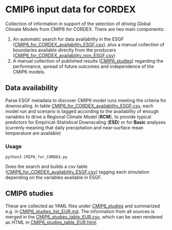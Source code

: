 CMIP6 input data for CORDEX
===========================

Collection of information in support of the selection of driving Global Climate Models from CMIP6 for CORDEX.
There are two main components:

 1. An automatic search for data availability in the ESGF ([CMIP6_for_CORDEX_availability_ESGF.csv](./CMIP6_for_CORDEX_availability_ESGF.csv)), plus a manual collection of boundaries available directly from the producers ([CMIP6_for_CORDEX_availability_non_ESGF.csv](./CMIP6_for_CORDEX_availability_non_ESGF.csv))
 2. A manual collection of published results ([CMIP6_studies](./CMIP6_studies)) regarding the performance, spread of future outcomes and independence of the CMIP6 models.

Data availability
-----------------

Parse ESGF metadata to discover CMIP6 model runs meeting the criteria for
downscaling. In table [CMIP6_for_CORDEX_availability_ESGF.csv](./CMIP6_for_CORDEX_availability_ESGF.csv),
each model run and scenario is tagged according to the availability of 
enough variables to drive a Regional Climate Model (**RCM**), to provide typical
predictors for Empirical-Statistical Downscaling (**ESD**) or for **Basic**
analyses (currenly meaning that daily precipitation and near-surface mean
temperature are available)

### Usage


```
python3 CMIP6_for_CORDEX.py
```

Does the search and builds a csv table ([CMIP6_for_CORDEX_availability_ESGF.csv](./CMIP6_for_CORDEX_availability_ESGF.csv)) tagging each
simulation depending on the variables available in ESGF.

CMIP6 studies
-------------

These are collected as YAML files under [CMIP6_studies](./CMIP6_studies) and summarized e.g. in [CMIP6_studies_list_EUR.md](./CMIP6_studies_list_EUR.md). The information from all sources is merged in the [CMIP6_studies_table_EUR.csv](./CMIP6_studies_table_EUR.csv), which can be seen rendered as HTML in [CMIP6_studies_table_EUR.html](https://raw.githack.com/jesusff/cmip6-for-cordex/main/CMIP6_studies_table_EUR.html).

